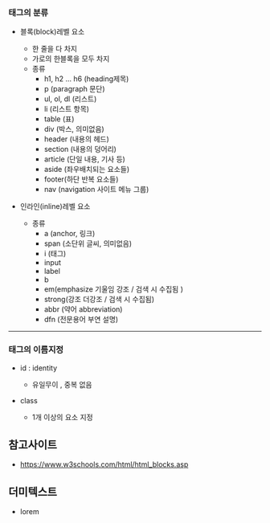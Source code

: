 ### 태그의 분류

- 블록(block)레벨 요소

  - 한 줄을 다 차지
  - 가로의 한블록을 모두 차지
  - 종류
    - h1, h2 ... h6 (heading제목)
    - p (paragraph 문단)
    - ul, ol, dl (리스트)
    - li (리스트 항목)
    - table (표)
    - div (박스, 의미없음)
    - header (내용의 헤드)
    - section (내용의 덩어리)
    - article (단일 내용, 기사 등)
    - aside (좌우배치되는 요소들)
    - footer(하단 반복 요소들)
    - nav (navigation 사이트 메뉴 그룹)

- 인라인(inline)레벨 요소
  - 종류
    - a (anchor, 링크)
    - span (소단위 글씨, 의미없음)
    - i (태그)
    - input
    - label
    - b
    - em(emphasize 기울임 강조 / 검색 시 수집됨 )
    - strong(강조 더강조 / 검색 시 수집됨)
    - abbr (약어 abbreviation)
    - dfn (전문용어 부연 설명)

---

### 태그의 이름지정

- id : identity

  - 유일무이 , 중복 없음

- class
  - 1개 이상의 요소 지정

## 참고사이트

- https://www.w3schools.com/html/html_blocks.asp

## 더미텍스트

- lorem
